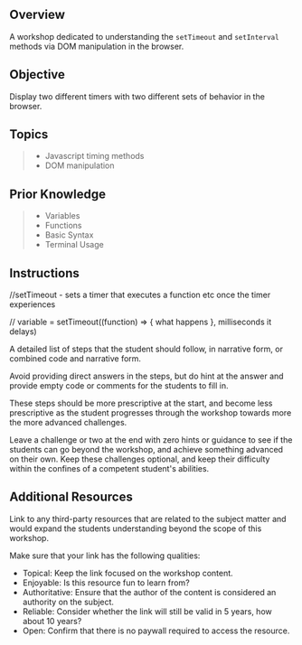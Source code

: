 ## Overview

A workshop dedicated to understanding the `setTimeout` and `setInterval` methods via DOM manipulation in the browser.

## Objective

Display two different timers with two different sets of behavior in the browser.

## Topics

> - Javascript timing methods
> - DOM manipulation

## Prior Knowledge

> - Variables
> - Functions
> - Basic Syntax
> - Terminal Usage

## Instructions

//setTimeout - sets a timer that executes a function etc once the timer experiences

// variable = setTimeout((function) => { what happens }, milliseconds it delays)

A detailed list of steps that the student should follow, in narrative form, or combined code and narrative form.

Avoid providing direct answers in the steps, but do hint at the answer and provide empty code or comments for the students to fill in.

These steps should be more prescriptive at the start, and become less prescriptive as the student progresses through the workshop towards more the more advanced challenges.

Leave a challenge or two at the end with zero hints or guidance to see if the students can go beyond the workshop, and achieve something advanced on their own. Keep these challenges optional, and keep their difficulty within the confines of a competent student's abilities.

## Additional Resources

Link to any third-party resources that are related to the subject matter and would expand the students understanding beyond the scope of this workshop.

Make sure that your link has the following qualities:

- Topical: Keep the link focused on the workshop content.
- Enjoyable: Is this resource fun to learn from?
- Authoritative: Ensure that the author of the content is considered an authority on the subject.
- Reliable: Consider whether the link will still be valid in 5 years, how about 10 years?
- Open: Confirm that there is no paywall required to access the resource.
